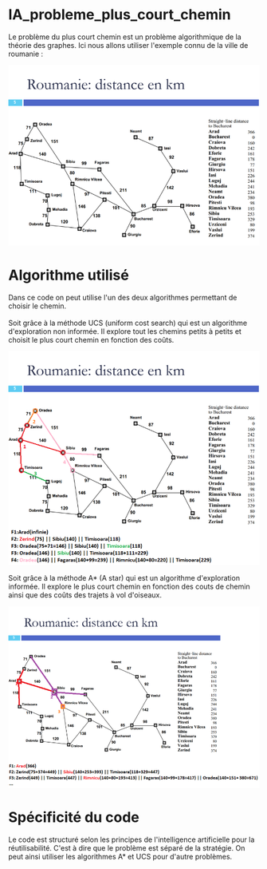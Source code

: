 ﻿# IA_probleme_plus_court_chemin

Le problème du plus court chemin est un problème algorithmique de la théorie des graphes.
Ici nous allons utiliser l'exemple connu de la ville de roumanie :

![roumanie](/image_readme/roumanie.png)

# Algorithme utilisé

Dans ce code on peut utilise l'un des deux algorithmes permettant de choisir le chemin. <br><br>
Soit grâce à la méthode UCS (uniform cost search) qui est un algorithme d'exploration non informée. Il explore tout les chemins petits à petits et choisit le plus court chemin en fonction des coûts. <br>
  
![roumanie](/image_readme/roumanie_UCS.png)

Soit grâce à la méthode A* (A star) qui est un algorithme d'exploration informée. Il explore le plus court chemin en fonction des couts de chemin ainsi que des coûts des trajets à vol d'oiseaux. <br>

![roumanie](/image_readme/roumanie_Astar.png)

# Spécificité du code

Le code est structuré selon les principes de l'intelligence artificielle pour la réutilisabilité. C'est à dire que le problème est séparé de la stratégie.
On peut ainsi utiliser les algorithmes A* et UCS pour d'autre problèmes.

